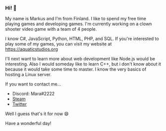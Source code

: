 ### Hi! 👋

My name is Markus and I'm from Finland. I like to spend my free time playing games and developing games.
I'm currently working on a clown shooter video game with a team of 4 people.

I know C#, JavaScript, Python, HTML, PHP, and SQL. If you're interested to play some of my games, you can visit my website at https://aquaticstudios.org

I'll next want to learn more about web development like Node.js would be interesting. Also I would someday like to learn C++, but i don't know about it because it would take some time to master.
I know the very basics of hosting a Linux server.

If you want to contact me...
- Discord: Mara#2222
- [Steam](https://steamcommunity.com/id/Marakusa/)
- [Twitter](https://twitter.com/Marakusa_)

Well I guess that's it for now 😄

Have a wonderful day!
